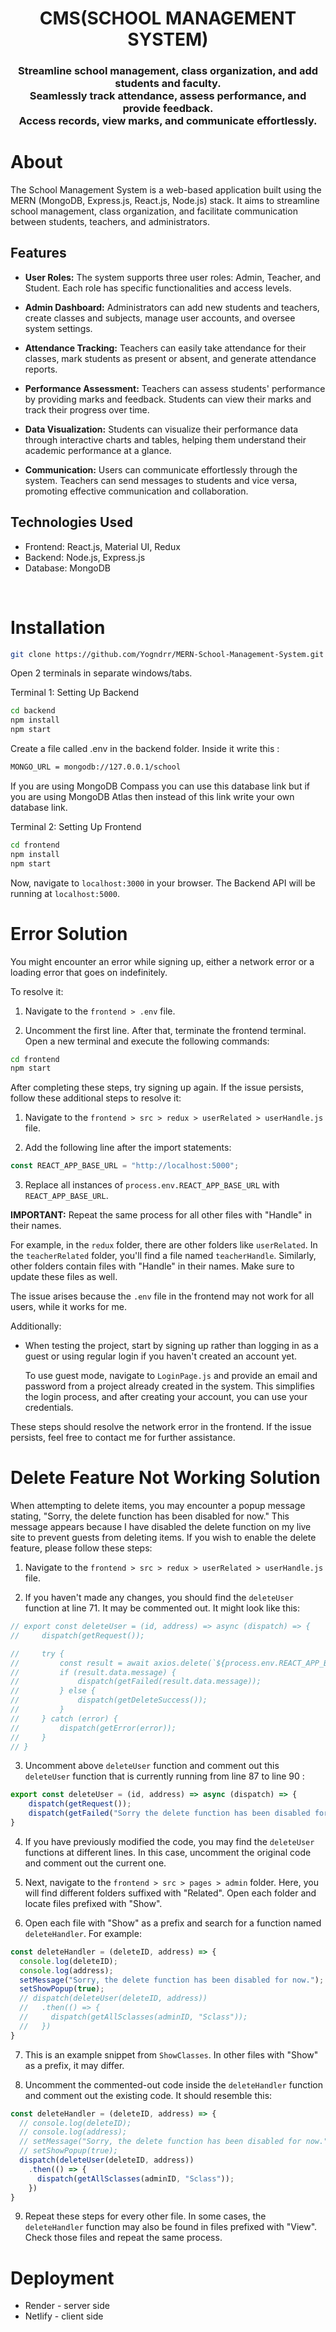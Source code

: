 <h1 align="center">
    CMS(SCHOOL MANAGEMENT SYSTEM)
</h1>

<h3 align="center">
Streamline school management, class organization, and add students and faculty.<br>
Seamlessly track attendance, assess performance, and provide feedback. <br>
Access records, view marks, and communicate effortlessly.
</h3>


# About

The School Management System is a web-based application built using the MERN (MongoDB, Express.js, React.js, Node.js) stack. It aims to streamline school management, class organization, and facilitate communication between students, teachers, and administrators.

## Features

- **User Roles:** The system supports three user roles: Admin, Teacher, and Student. Each role has specific functionalities and access levels.

- **Admin Dashboard:** Administrators can add new students and teachers, create classes and subjects, manage user accounts, and oversee system settings.

- **Attendance Tracking:** Teachers can easily take attendance for their classes, mark students as present or absent, and generate attendance reports.

- **Performance Assessment:** Teachers can assess students' performance by providing marks and feedback. Students can view their marks and track their progress over time.

- **Data Visualization:** Students can visualize their performance data through interactive charts and tables, helping them understand their academic performance at a glance.

- **Communication:** Users can communicate effortlessly through the system. Teachers can send messages to students and vice versa, promoting effective communication and collaboration.

## Technologies Used

- Frontend: React.js, Material UI, Redux
- Backend: Node.js, Express.js
- Database: MongoDB

<br>

# Installation

```sh
git clone https://github.com/Yogndrr/MERN-School-Management-System.git
```
Open 2 terminals in separate windows/tabs.

Terminal 1: Setting Up Backend 
```sh
cd backend
npm install
npm start
```

Create a file called .env in the backend folder.
Inside it write this :

```sh
MONGO_URL = mongodb://127.0.0.1/school
```
If you are using MongoDB Compass you can use this database link but if you are using MongoDB Atlas then instead of this link write your own database link.

Terminal 2: Setting Up Frontend
```sh
cd frontend
npm install
npm start
```
Now, navigate to `localhost:3000` in your browser. 
The Backend API will be running at `localhost:5000`.
<br>
# Error Solution

You might encounter an error while signing up, either a network error or a loading error that goes on indefinitely.

To resolve it:

1. Navigate to the `frontend > .env` file.

2. Uncomment the first line. After that, terminate the frontend terminal. Open a new terminal and execute the following commands:
```sh
cd frontend
npm start
```

After completing these steps, try signing up again. If the issue persists, follow these additional steps to resolve it:

1. Navigate to the `frontend > src > redux > userRelated > userHandle.js` file.

2. Add the following line after the import statements:

```javascript
const REACT_APP_BASE_URL = "http://localhost:5000";
```

3. Replace all instances of `process.env.REACT_APP_BASE_URL` with `REACT_APP_BASE_URL`.

**IMPORTANT:** Repeat the same process for all other files with "Handle" in their names.

For example, in the `redux` folder, there are other folders like `userRelated`. In the `teacherRelated` folder, you'll find a file named `teacherHandle`. Similarly, other folders contain files with "Handle" in their names. Make sure to update these files as well.

The issue arises because the `.env` file in the frontend may not work for all users, while it works for me.

Additionally:

- When testing the project, start by signing up rather than logging in as a guest or using regular login if you haven't created an account yet.
  
  To use guest mode, navigate to `LoginPage.js` and provide an email and password from a project already created in the system. This simplifies the login process, and after creating your account, you can use your credentials.

These steps should resolve the network error in the frontend. If the issue persists, feel free to contact me for further assistance.

# Delete Feature Not Working Solution

When attempting to delete items, you may encounter a popup message stating, "Sorry, the delete function has been disabled for now." This message appears because I have disabled the delete function on my live site to prevent guests from deleting items. If you wish to enable the delete feature, please follow these steps:

1. Navigate to the `frontend > src > redux > userRelated > userHandle.js` file.

2. If you haven't made any changes, you should find the `deleteUser` function at line 71. It may be commented out. It might look like this:

```javascript
// export const deleteUser = (id, address) => async (dispatch) => {
//     dispatch(getRequest());

//     try {
//         const result = await axios.delete(`${process.env.REACT_APP_BASE_URL}/${address}/${id}`);
//         if (result.data.message) {
//             dispatch(getFailed(result.data.message));
//         } else {
//             dispatch(getDeleteSuccess());
//         }
//     } catch (error) {
//         dispatch(getError(error));
//     }
// }
```

3. Uncomment above `deleteUser` function and comment out this `deleteUser` function that is currently running from line 87 to line 90 :

```javascript
export const deleteUser = (id, address) => async (dispatch) => {
    dispatch(getRequest());
    dispatch(getFailed("Sorry the delete function has been disabled for now."));
}
```

4. If you have previously modified the code, you may find the `deleteUser` functions at different lines. In this case, uncomment the original code and comment out the current one.

5. Next, navigate to the `frontend > src > pages > admin` folder. Here, you will find different folders suffixed with "Related". Open each folder and locate files prefixed with "Show".

6. Open each file with "Show" as a prefix and search for a function named `deleteHandler`. For example:
   
```javascript
const deleteHandler = (deleteID, address) => {
  console.log(deleteID);
  console.log(address);
  setMessage("Sorry, the delete function has been disabled for now.");
  setShowPopup(true);
  // dispatch(deleteUser(deleteID, address))
  //   .then(() => {
  //     dispatch(getAllSclasses(adminID, "Sclass"));
  //   })
}
```

7. This is an example snippet from `ShowClasses`. In other files with "Show" as a prefix, it may differ.

8. Uncomment the commented-out code inside the `deleteHandler` function and comment out the existing code. It should resemble this:

```javascript
const deleteHandler = (deleteID, address) => {
  // console.log(deleteID);
  // console.log(address);
  // setMessage("Sorry, the delete function has been disabled for now.");
  // setShowPopup(true);
  dispatch(deleteUser(deleteID, address))
    .then(() => {
      dispatch(getAllSclasses(adminID, "Sclass"));
    })
}
```

9. Repeat these steps for every other file. In some cases, the `deleteHandler` function may also be found in files prefixed with "View". Check those files and repeat the same process.



# Deployment
* Render - server side
* Netlify - client side

